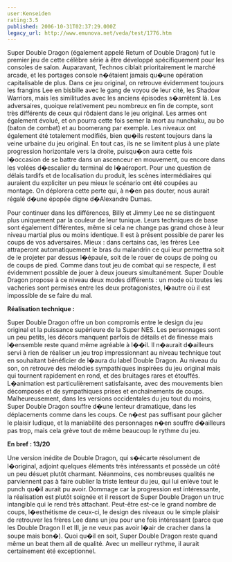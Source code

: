 ```yaml
---
user:Kenseiden
rating:3.5
published: 2006-10-31T02:37:29.000Z
legacy_url: http://www.emunova.net/veda/test/1776.htm
---
```

Super Double Dragon (également appelé Return of Double Dragon) fut le premier jeu de cette célèbre série à être développé spécifiquement pour les consoles de salon. Auparavant, Technos ciblait prioritairement le marché arcade, et les portages console n�étaient jamais qu�une opération capitalisable de plus. Dans ce jeu original, on retrouve évidemment toujours les frangins Lee en bisbille avec le gang de voyou de leur cité, les Shadow Warriors, mais les similitudes avec les anciens épisodes s�arrêtent là. Les adversaires, quoique relativement peu nombreux en fin de compte, sont très différents de ceux qui rôdaient dans le jeu original. Les armes ont également évolué, et on pourra cette fois semer la mort au nunchaku, au bo (baton de combat) et au boomerang par exemple. Les niveaux ont également été totalement modifiés, bien qu�ils restent toujours dans la veine urbaine du jeu original. En tout cas, ils ne se limitent plus à une plate progression horizontale vers la droite, puisqu�on aura cette fois l�occasion de se battre dans un ascenceur en mouvement, ou encore dans les volées d�escalier du terminal de l�aéroport. Pour une question de délais tardifs et de localisation du produit, les scènes intermédiaires qui auraient du expliciter un peu mieux le scénario ont été coupées au montage. On déplorera cette perte qui, à n�en pas douter, nous aurait régalé d�une épopée digne d�Alexandre Dumas.  

  

Pour continuer dans les différences, Billy et Jimmy Lee ne se distinguent plus uniquement par la couleur de leur tunique. Leurs techniques de base sont également différentes, même si cela ne change pas grand chose à leur niveau martial plus ou moins identique. Il est à présent possible de parer les coups de vos adversaires. Mieux : dans certains cas, les frères Lee attraperont automatiquement le bras du malandrin ce qui leur permettra soit de le projeter par dessus l�épaule, soit de le rouer de coups de poing ou de coups de pied. Comme dans tout jeu de combat qui se respecte, il est évidemment possible de jouer à deux joueurs simultanément. Super Double Dragon propose à ce niveau deux modes différents : un mode où toutes les vacheries sont permises entre les deux protagonistes, l�autre où il est impossible de se faire du mal.  

  

**Réalisation technique :**  

Super Double Dragon offre un bon compromis entre le design du jeu original et la puissance supérieure de la Super NES. Les personnages sont un peu petits, les décors manquent parfois de détails et de finesse mais l�ensemble reste quand même agréable à l��il. Il n�aurait d�ailleurs servi à rien de réaliser un jeu trop impressionnant au niveau technique tout en souhaitant bénéficier de l�aura du label Double Dragon. Au niveau du son, on retrouve des mélodies sympathiques inspirées du jeu original mais qui tournent rapidement en rond, et des bruitages rares et étouffés. L�animation est particulièrement satisfaisante, avec des mouvements bien décomposés et de sympathiques prises et enchaînements de coups. Malheureusement, dans les versions occidentales du jeu tout du moins, Super Double Dragon souffre d�une lenteur dramatique, dans les déplacements comme dans les coups. Ce n�est pas suffisant pour gâcher le plaisir ludique, et la maniabilité des personnages n�en souffre d�ailleurs pas trop, mais cela grève tout de même beaucoup le rythme du jeu.  

  

**En bref : 13/20**  

Une version inédite de Double Dragon, qui s�écarte résolument de l�original, adjoint quelques éléments très intéressants et possède un côté un peu désuet plutôt charmant. Néanmoins, ces nombreuses qualités ne parviennent pas à faire oublier la triste lenteur du jeu, qui lui enlève tout le punch qu�il aurait pu avoir. Dommage car la progression est intéressante, la réalisation est plutôt soignée et il ressort de Super Double Dragon un truc intangible qui le rend très attachant. Peut-être est-ce le grand nombre de coups, l�esthétisme de ceux-ci, le design des niveaux ou le simple plaisir de retrouver les frères Lee dans un jeu pour une fois intéressant (parce que les Double Dragon II et III, je ne veux pas avoir l�air de cracher dans la soupe mais bon�). Quoi qu�il en soit, Super Double Dragon reste quand même un beat them all de qualité. Avec un meilleur rythme, il aurait certainement été exceptionnel.